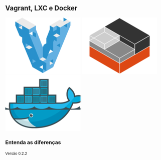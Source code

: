 ## Vagrant, LXC e Docker

![logo-vagrant](img/logos/vagrant.png) <!-- .element: class="no-border no-background" -->
![logo-lxc](img/logos/lxc.png) <!-- .element: class="no-border no-background" -->
![logo-docker](img/logos/docker.png) <!-- .element: class="no-border no-background" -->

### Entenda as diferenças

<small>Versão 0.2.2</small>
